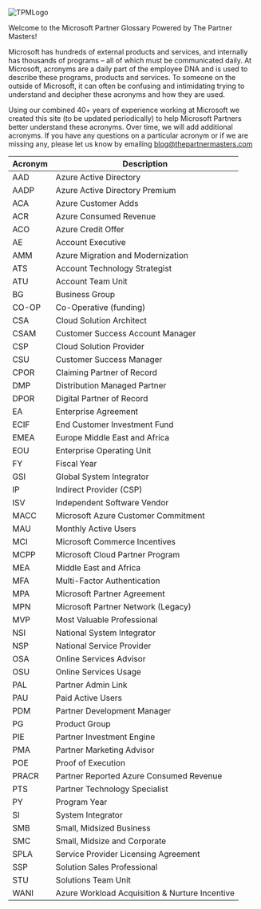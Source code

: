 ![TPMLogo](https://cdn.sanity.io/images/phx61q1g/production/bcef0681b147aa259acd9482283bc850c790f4ae-156x48.svg) 

Welcome to the Microsoft Partner Glossary Powered by The Partner Masters!


Microsoft has hundreds of external products and services, and internally has thousands of programs – all of which must be communicated daily. At Microsoft, acronyms are a daily part of the employee DNA and is used to describe these programs, products and services. To someone on the outside of Microsoft, it can often be confusing and intimidating trying to understand and decipher these acronyms and how they are used. 

Using our combined 40+ years of experience working at Microsoft we created this site (to be updated periodically) to help Microsoft Partners better understand these acronyms. Over time, we will add additional acronyms. If you have any questions on a particular acronym or if we are missing any, please let us know by emailing blog@thepartnermasters.com


| **Acronym** | **Description**                                |
| ----------- | ---------------------------------------------- |
| AAD         | Azure Active Directory                         |
| AADP        | Azure Active Directory Premium                 |
| ACA         | Azure Customer Adds                            |
| ACR         | Azure Consumed Revenue                         |
| ACO         | Azure Credit Offer                             |
| AE          | Account Executive                              |
| AMM         | Azure Migration and Modernization              |
| ATS         | Account Technology Strategist                  |
| ATU         | Account Team Unit                              |
| BG          | Business Group                                 |
| CO-OP       | Co-Operative (funding)                         |
| CSA         | Cloud Solution Architect                       |
| CSAM        | Customer Success Account Manager               |
| CSP         | Cloud Solution Provider                        |
| CSU         | Customer Success Manager                       |
| CPOR        | Claiming Partner of Record                     |
| DMP         | Distribution Managed Partner                   |
| DPOR        | Digital Partner of Record                      |
| EA          | Enterprise Agreement                           |
| ECIF        | End Customer Investment Fund                   |
| EMEA        | Europe Middle East and Africa                  |
| EOU         | Enterprise Operating Unit                      |
| FY          | Fiscal Year                                    |
| GSI         | Global System Integrator                       |
| IP          | Indirect Provider (CSP)                        |
| ISV         | Independent Software Vendor                    |
| MACC        | Microsoft Azure Customer Commitment            |
| MAU         | Monthly Active Users                           |
| MCI         | Microsoft Commerce Incentives                  |
| MCPP        | Microsoft Cloud Partner Program                |
| MEA         | Middle East and Africa                         |
| MFA         | Multi-Factor Authentication                    |
| MPA         | Microsoft Partner Agreement                    |
| MPN         | Microsoft Partner Network (Legacy)             |
| MVP         | Most Valuable Professional                     |
| NSI         | National System Integrator                     |
| NSP         | National Service Provider                      |
| OSA         | Online Services Advisor                        |
| OSU         | Online Services Usage                          |
| PAL         | Partner Admin Link                             |
| PAU         | Paid Active Users                              |
| PDM         | Partner Development Manager                    |
| PG          | Product Group                                  |
| PIE         | Partner Investment Engine                      |
| PMA         | Partner Marketing Advisor                      |
| POE         | Proof of Execution                             |
| PRACR       | Partner Reported Azure Consumed Revenue        |
| PTS         | Partner Technology Specialist                  |
| PY          | Program Year                                   |
| SI          | System Integrator                              |
| SMB         | Small, Midsized Business                       |
| SMC         | Small, Midsize and Corporate                   |
| SPLA        | Service Provider Licensing Agreement           |
| SSP         | Solution Sales Professional                    |
| STU         | Solutions Team Unit                            |
| WANI        | Azure Workload Acquisition & Nurture Incentive |
